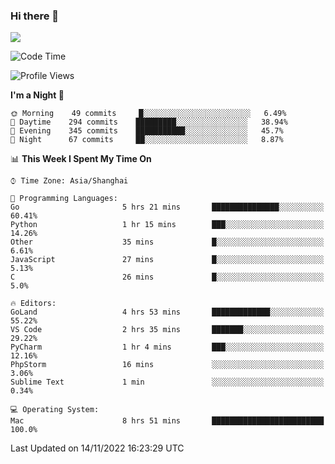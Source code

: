 ### Hi there 👋

<!--
**JJAYCHEN1e/jjaychen1e** is a ✨ _special_ ✨ repository because its `README.md` (this file) appears on your GitHub profile.

Here are some ideas to get you started:

- 🔭 I’m currently working on ...
- 🌱 I’m currently learning ...
- 👯 I’m looking to collaborate on ...
- 🤔 I’m looking for help with ...
- 💬 Ask me about ...
- 📫 How to reach me: ...
- 😄 Pronouns: ...
- ⚡ Fun fact: ...
-->

[![](https://github-readme-stats.vercel.app/api?username=jjaychen1e&show_icons=true)](https://github.com/jjaychen1e/github-readme-stats?count_private=true)

<!--START_SECTION:waka-->
![Code Time](http://img.shields.io/badge/Code%20Time-462%20hrs%2047%20mins-blue)

![Profile Views](http://img.shields.io/badge/Profile%20Views-0-blue)

**I'm a Night 🦉** 

```text
🌞 Morning    49 commits     █░░░░░░░░░░░░░░░░░░░░░░░░   6.49% 
🌆 Daytime    294 commits    █████████░░░░░░░░░░░░░░░░   38.94% 
🌃 Evening    345 commits    ███████████░░░░░░░░░░░░░░   45.7% 
🌙 Night      67 commits     ██░░░░░░░░░░░░░░░░░░░░░░░   8.87%

```


📊 **This Week I Spent My Time On** 

```text
⌚︎ Time Zone: Asia/Shanghai

💬 Programming Languages: 
Go                       5 hrs 21 mins       ███████████████░░░░░░░░░░   60.41% 
Python                   1 hr 15 mins        ███░░░░░░░░░░░░░░░░░░░░░░   14.26% 
Other                    35 mins             █░░░░░░░░░░░░░░░░░░░░░░░░   6.61% 
JavaScript               27 mins             █░░░░░░░░░░░░░░░░░░░░░░░░   5.13% 
C                        26 mins             █░░░░░░░░░░░░░░░░░░░░░░░░   5.0%

🔥 Editors: 
GoLand                   4 hrs 53 mins       █████████████░░░░░░░░░░░░   55.22% 
VS Code                  2 hrs 35 mins       ███████░░░░░░░░░░░░░░░░░░   29.22% 
PyCharm                  1 hr 4 mins         ███░░░░░░░░░░░░░░░░░░░░░░   12.16% 
PhpStorm                 16 mins             ░░░░░░░░░░░░░░░░░░░░░░░░░   3.06% 
Sublime Text             1 min               ░░░░░░░░░░░░░░░░░░░░░░░░░   0.34%

💻 Operating System: 
Mac                      8 hrs 51 mins       █████████████████████████   100.0%

```


 Last Updated on 14/11/2022 16:23:29 UTC
<!--END_SECTION:waka-->

